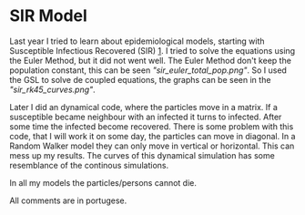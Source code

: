# SIR Model

Last year I tried to learn about epidemiological models, starting with Susceptible Infectious Recovered (SIR) [1](https://en.wikipedia.org/wiki/Compartmental_models_in_epidemiology). I tried to solve the equations using the Euler Method, but it did not went well. The Euler Method don't keep the population constant, this can be seen _"sir_euler_total_pop.png"_. So I used the GSL to solve de coupled equations, the graphs can be seen in the _"sir_rk45_curves.png"_. 

Later I did an dynamical code, where the particles move in a matrix. If a susceptible became neighbour with an infected it turns to infected. After some time the infected become recovered. There is some problem with this code, that I will work it on some day, the particles can move in diagonal. In a Random Walker model they can only move in vertical or horizontal. This can mess up my results. The curves of this dynamical simulation has some resemblance of the continous simulations.

In all my models the particles/persons cannot die. 

All comments are in portugese.
